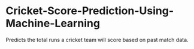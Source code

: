 # Cricket-Score-Prediction-Using-Machine-Learning
Predicts the total runs a cricket team will score based on past match data.
